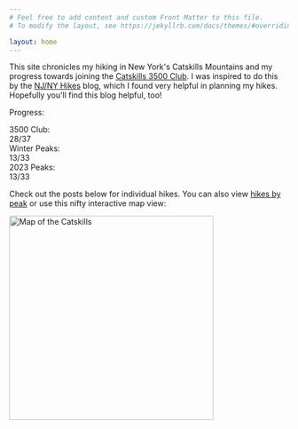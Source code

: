 ```yaml
---
# Feel free to add content and custom Front Matter to this file.
# To modify the layout, see https://jekyllrb.com/docs/themes/#overriding-theme-defaults

layout: home
---
```


This site chronicles my hiking in New York's Catskills Mountains and my progress towards joining the [Catskills 3500 Club][club]. I was inspired to do this by the [NJ/NY Hikes][njny] blog, which I found very helpful in planning my hikes. Hopefully you'll find this blog helpful, too!

Progress:

<div id="progress">
    <div class="progress-label">3500 Club:</div>
    <div id="progress-3500" class="progress-bar">
        <!--progress-3500-->
        <span class="winter complete" title="Panther (Winter)"></span>
        <span class="winter complete" title="Balsam (Winter)"></span>
        <span class="winter complete" title="Slide (Winter)"></span>
        <span class="winter complete" title="Blackhead (Winter)"></span>
        <span class="3500 complete" title="Black Dome"></span>
        <span class="3500 complete" title="Peekamoose"></span>
        <span class="3500 complete" title="Vly"></span>
        <span class="3500 complete" title="Balsam Cap"></span>
        <span class="3500 complete" title="Indian Head"></span>
        <span class="3500 complete" title="Fir"></span>
        <span class="3500 complete" title="Lone"></span>
        <span class="3500 complete" title="Wittenberg"></span>
        <span class="3500 complete" title="Table"></span>
        <span class="3500 complete" title="Plateau"></span>
        <span class="3500 complete" title="Cornell"></span>
        <span class="3500 complete" title="Slide"></span>
        <span class="3500 complete" title="Bearpen"></span>
        <span class="3500 complete" title="Windham"></span>
        <span class="3500 complete" title="Twin"></span>
        <span class="3500 complete" title="Friday"></span>
        <span class="3500 complete" title="Balsam"></span>
        <span class="3500 complete" title="Rocky"></span>
        <span class="3500 complete" title="Kaaterskill High Peak"></span>
        <span class="3500 complete" title="Southwest Hunter"></span>
        <span class="3500 complete" title="Thomas Cole"></span>
        <span class="3500 complete" title="Sugarloaf"></span>
        <span class="3500 complete" title="Blackhead"></span>
        <span class="3500 complete" title="Hunter"></span>
        <span class="3500 incomplete" title="Eagle"></span>
        <span class="3500 incomplete" title="Balsam Lake"></span>
        <span class="3500 incomplete" title="Rusk"></span>
        <span class="3500 incomplete" title="North Dome"></span>
        <span class="3500 incomplete" title="Panther"></span>
        <span class="3500 incomplete" title="Big Indian"></span>
        <span class="3500 incomplete" title="Halcott"></span>
        <span class="3500 incomplete" title="Sherrill"></span>
        <span class="3500 incomplete" title="Westkill"></span>
        <span class="summary">28/37</span>
        <!--/progress-3500-->
    </div>
    <div class="progress-label">Winter Peaks:</div>
    <div id="progress-winter" class="progress-bar">
        <!--progress-winter-->
        <span class="winter complete" title="Friday"></span>
        <span class="winter complete" title="Lone"></span>
        <span class="winter complete" title="Peekamoose"></span>
        <span class="winter complete" title="Table"></span>
        <span class="winter complete" title="Balsam"></span>
        <span class="winter complete" title="Vly"></span>
        <span class="winter complete" title="Slide"></span>
        <span class="winter complete" title="Balsam Cap"></span>
        <span class="winter complete" title="Bearpen"></span>
        <span class="winter complete" title="Rocky"></span>
        <span class="winter complete" title="Panther"></span>
        <span class="winter complete" title="Blackhead"></span>
        <span class="winter complete" title="Fir"></span>
        <span class="winter incomplete" title="Black Dome"></span>
        <span class="winter incomplete" title="Balsam Lake"></span>
        <span class="winter incomplete" title="Indian Head"></span>
        <span class="winter incomplete" title="Sherrill"></span>
        <span class="winter incomplete" title="Wittenberg"></span>
        <span class="winter incomplete" title="Plateau"></span>
        <span class="winter incomplete" title="Cornell"></span>
        <span class="winter incomplete" title="Halcott"></span>
        <span class="winter incomplete" title="Windham"></span>
        <span class="winter incomplete" title="Twin"></span>
        <span class="winter incomplete" title="Eagle"></span>
        <span class="winter incomplete" title="Rusk"></span>
        <span class="winter incomplete" title="Kaaterskill High Peak"></span>
        <span class="winter incomplete" title="Southwest Hunter"></span>
        <span class="winter incomplete" title="Thomas Cole"></span>
        <span class="winter incomplete" title="North Dome"></span>
        <span class="winter incomplete" title="Sugarloaf"></span>
        <span class="winter incomplete" title="Big Indian"></span>
        <span class="winter incomplete" title="Hunter"></span>
        <span class="winter incomplete" title="Westkill"></span>
        <span class="summary">13/33</span>
        <!--/progress-winter-->
    </div>
    <div class="progress-label">2023 Peaks:</div>
    <div id="progress-2023" class="progress-bar">
        <!--progress-2023-->
        <span class="complete" title="Friday"></span>
        <span class="complete" title="Lone"></span>
        <span class="complete" title="Peekamoose"></span>
        <span class="complete" title="Table"></span>
        <span class="complete" title="Balsam"></span>
        <span class="complete" title="Vly"></span>
        <span class="complete" title="Slide"></span>
        <span class="complete" title="Balsam Cap"></span>
        <span class="complete" title="Bearpen"></span>
        <span class="complete" title="Rocky"></span>
        <span class="complete" title="Panther"></span>
        <span class="complete" title="Blackhead"></span>
        <span class="complete" title="Fir"></span>
        <span class="incomplete" title="Black Dome"></span>
        <span class="incomplete" title="Balsam Lake"></span>
        <span class="incomplete" title="Indian Head"></span>
        <span class="incomplete" title="Sherrill"></span>
        <span class="incomplete" title="Wittenberg"></span>
        <span class="incomplete" title="Plateau"></span>
        <span class="incomplete" title="Cornell"></span>
        <span class="incomplete" title="Halcott"></span>
        <span class="incomplete" title="Windham"></span>
        <span class="incomplete" title="Twin"></span>
        <span class="incomplete" title="Eagle"></span>
        <span class="incomplete" title="Rusk"></span>
        <span class="incomplete" title="Kaaterskill High Peak"></span>
        <span class="incomplete" title="Southwest Hunter"></span>
        <span class="incomplete" title="Thomas Cole"></span>
        <span class="incomplete" title="North Dome"></span>
        <span class="incomplete" title="Sugarloaf"></span>
        <span class="incomplete" title="Big Indian"></span>
        <span class="incomplete" title="Hunter"></span>
        <span class="incomplete" title="Westkill"></span>
        <span class="summary">13/33</span>
        <!--/progress-2023-->
    </div>
</div>

Check out the posts below for individual hikes. You can also view [hikes by peak] or use this nifty interactive map view:

[<img src="/catskills/assets/img/map-preview.png" width="368" height="368" alt="Map of the Catskills">](map/)

[club]: http://catskill-3500-club.org/
[njny]: https://www.njnyhikes.com/p/map.html
[hikes by peak]: peaks.html
